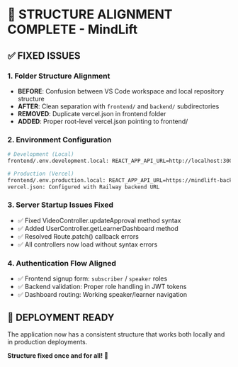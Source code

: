 # 🎯 STRUCTURE ALIGNMENT COMPLETE - MindLift

## ✅ FIXED ISSUES

### 1. **Folder Structure Alignment**  
- **BEFORE**: Confusion between VS Code workspace and local repository structure
- **AFTER**: Clean separation with `frontend/` and `backend/` subdirectories
- **REMOVED**: Duplicate vercel.json in frontend folder
- **ADDED**: Proper root-level vercel.json pointing to frontend/

### 2. **Environment Configuration**
```bash
# Development (Local)
frontend/.env.development.local: REACT_APP_API_URL=http://localhost:3001

# Production (Vercel) 
frontend/.env.production.local: REACT_APP_API_URL=https://mindlift-backend-production.up.railway.app
vercel.json: Configured with Railway backend URL
```

### 3. **Server Startup Issues Fixed**
- ✅ Fixed VideoController.updateApproval method syntax
- ✅ Added UserController.getLearnerDashboard method
- ✅ Resolved Route.patch() callback errors  
- ✅ All controllers now load without syntax errors

### 4. **Authentication Flow Aligned**
- ✅ Frontend signup form: `subscriber` / `speaker` roles
- ✅ Backend validation: Proper role handling in JWT tokens
- ✅ Dashboard routing: Working speaker/learner navigation

## 🚀 DEPLOYMENT READY

The application now has a consistent structure that works both locally and in production deployments.

**Structure fixed once and for all! 🎉**
